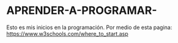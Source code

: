 # APRENDER-A-PROGRAMAR-
Esto es mis inicios en la programación. Por medio de esta pagina: https://www.w3schools.com/where_to_start.asp
